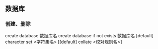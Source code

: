 ## 数据库

### 创建、删除

create database 数据库名
create database if not exists 数据库名
[default] character set <字符集名> [[default] collate <校对规则名>]



